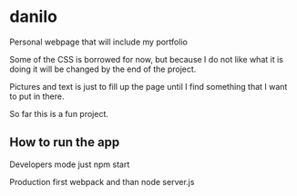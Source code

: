 # danilo
Personal webpage that will include my portfolio

Some of the CSS is borrowed for now, but because I do not like what it is doing
it will be changed by the end of the project.

Pictures and text is just to fill up the page until I find something that I
want to put in there.

So far this is a fun project.

## How to run the app
Developers mode just npm start

Production first webpack and than node server.js
